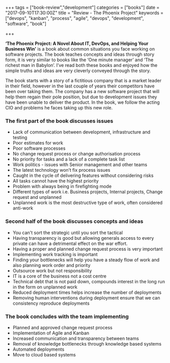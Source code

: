 +++
tags = ["book-review","development"]
categories = ["books"]
date = "2017-09-10T17:30:00Z"
title = "Review - The Phoenix Project"
keywords = ["devops", "kanban", "process", "agile", "devops", "development", "software", "book"]

+++

**‘The Phoenix Project: A Novel About IT, DevOps, and Helping Your Business Win’** is a book about common situations you face working on software projects. The book teaches concepts and ideas through story form, it is very similar to books like the ‘One minute manager’ and ‘The richest man in Babylon’. I’ve read both these books and enjoyed how the simple truths and ideas are very cleverly conveyed through the story.

<!--more-->

The book starts with a story of a fictitious company that is a market leader in their field, however in the last couple of years their competitors have been over taking them. The company has a new software project that will help them regain their pole position, but due to development issues they have been unable to deliver the product. In the book, we follow the acting CIO and problems he faces taking up this new role.

### The first part of the book discusses issues

* Lack of communication between development, infrastructure and testing
* Poor estimates for work
* Poor software processes
* No change request process or change authorisation process
* No priority for tasks and a lack of a complete task list
* Work politics - issues with Senior management and other teams
* The latest technology won’t fix process issues
* Caught in the cycle of delivering features without considering risks
* All tasks cannot have the highest priority
* Problem with always being in firefighting mode
* Different types of work i.e. Business projects, Internal projects, Change request and unplanned
* Unplanned work is the most destructive type of work, often considered anti-work

### Second half of the book discusses concepts and ideas

* You can't sort the strategic until you sort the tactical
* Having transparency is good but allowing generals access to every private can have a detrimental effect on the war effort.
* Having a proper and planned change request process is very important
* Implementing work tracking is important
* Finding your bottlenecks will help you have a steady flow of work and also planning work order and priority
* Outsource work but not responsibility
* IT is a core of the business not a cost centre
* Technical debt that is not paid down, compounds interest in the long run in the form on unplanned work
* Reduced deployment times helps increase the number of deployments
* Removing human interventions during deployment ensure that we can consistency reproduce deployments

### The book concludes with the team implementing

* Planned and approved change request process
* Implementation of Agile and Kanban
* Increased communication and transparency between teams
* Removal of knowledge bottlenecks through knowledge based systems
* Automated deployments
* Move to cloud based systems